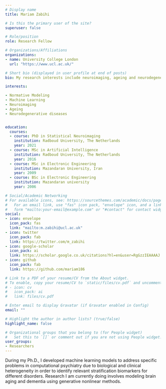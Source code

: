 ```yaml
---
# Display name
title: Mariam Zabihi

# Is this the primary user of the site?
superuser: false

# Role/position
role: Research Fellow

# Organizations/Affiliations
organizations:
- name: University College London
  url: "https://www.ucl.ac.uk/"

# Short bio (displayed in user profile at end of posts)
bio: My research interests include neuroimaging, ageing and neurodegenerative diseases

interests:

- Normative Modeling
- Machine Learning
- Neuroimaging
- Ageing
- Neurodegenerative diseases


education:
  courses:
  - course: PhD in Statistical Neuroimaging 
    institution: Radboud University, The Netherlands
    year: 2021
  - course: MSc in Artificial Intelligence
    institution: Radboud University, The Netherlands
    year: 2016
  - course: MSc in Electronic Engineering
    institution: Mazandaran University, Iran
    year: 2009
  - course: BSc in Electronic Engineering
    institution: Mazandaran university
    year: 2006

# Social/Academic Networking
# For available icons, see: https://sourcethemes.com/academic/docs/page-builder/#icons
#   For an email link, use "fas" icon pack, "envelope" icon, and a link in the
#   form "mailto:your-email@example.com" or "#contact" for contact widget.
social:
- icon: envelope
  icon_pack: fas
  link: "mailto:m.zabihi@ucl.ac.uk"
- icon: twitter
  icon_pack: fab
  link: https://twitter.com/m_zabihi
- icon: google-scholar
  icon_pack: ai
  link: https://scholar.google.co.uk/citations?hl=en&user=RgGzzIEAAAAJ
- icon: github
  icon_pack: fab
  link: https://github.com/mariam186

# Link to a PDF of your resume/CV from the About widget.
# To enable, copy your resume/CV to `static/files/cv.pdf` and uncomment the lines below.
# - icon: cv
#   icon_pack: ai
#   link: files/cv.pdf

# Enter email to display Gravatar (if Gravatar enabled in Config)
email: ""

# Highlight the author in author lists? (true/false)
highlight_name: false

# Organizational groups that you belong to (for People widget)
#   Set this to `[]` or comment out if you are not using People widget.
user_groups:
- Researchers
---
```

During my Ph.D., I developed machine learning models to address specific problems in computational psychiatry due to biological and clinical heterogeneity in order to identify relevant stratification biomarkers for different disorders. Research I am currently doing involves modeling brain aging and dementia using generative nonlinear methods.
